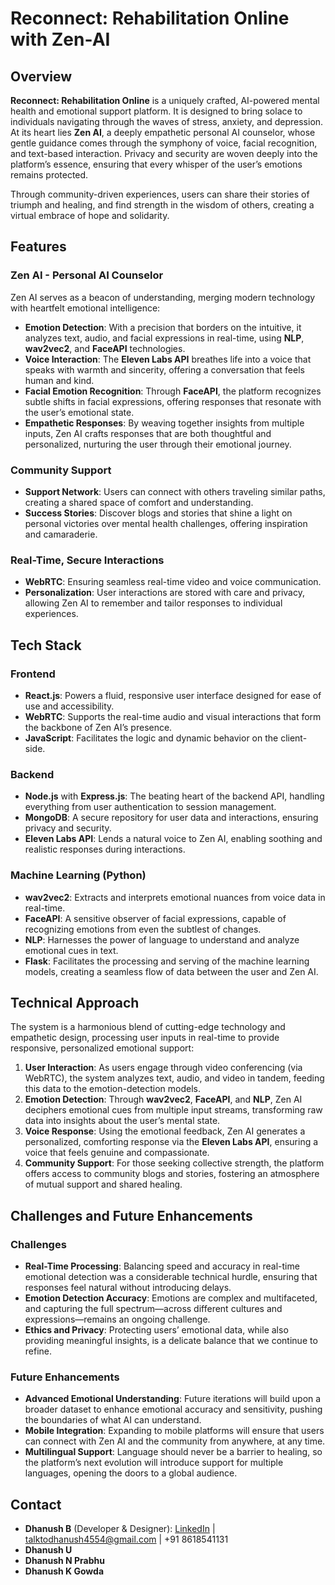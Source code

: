 
# Reconnect: Rehabilitation Online with Zen-AI

## Overview

**Reconnect: Rehabilitation Online** is a uniquely crafted, AI-powered mental health and emotional support platform. It is designed to bring solace to individuals navigating through the waves of stress, anxiety, and depression. At its heart lies **Zen AI**, a deeply empathetic personal AI counselor, whose gentle guidance comes through the symphony of voice, facial recognition, and text-based interaction. Privacy and security are woven deeply into the platform’s essence, ensuring that every whisper of the user’s emotions remains protected.

Through community-driven experiences, users can share their stories of triumph and healing, and find strength in the wisdom of others, creating a virtual embrace of hope and solidarity.

## Features

### Zen AI - Personal AI Counselor
Zen AI serves as a beacon of understanding, merging modern technology with heartfelt emotional intelligence:
- **Emotion Detection**: With a precision that borders on the intuitive, it analyzes text, audio, and facial expressions in real-time, using **NLP**, **wav2vec2**, and **FaceAPI** technologies.
- **Voice Interaction**: The **Eleven Labs API** breathes life into a voice that speaks with warmth and sincerity, offering a conversation that feels human and kind.
- **Facial Emotion Recognition**: Through **FaceAPI**, the platform recognizes subtle shifts in facial expressions, offering responses that resonate with the user’s emotional state.
- **Empathetic Responses**: By weaving together insights from multiple inputs, Zen AI crafts responses that are both thoughtful and personalized, nurturing the user through their emotional journey.

### Community Support
- **Support Network**: Users can connect with others traveling similar paths, creating a shared space of comfort and understanding.
- **Success Stories**: Discover blogs and stories that shine a light on personal victories over mental health challenges, offering inspiration and camaraderie.

### Real-Time, Secure Interactions
- **WebRTC**: Ensuring seamless real-time video and voice communication.
- **Personalization**: User interactions are stored with care and privacy, allowing Zen AI to remember and tailor responses to individual experiences.

## Tech Stack

### Frontend
- **React.js**: Powers a fluid, responsive user interface designed for ease of use and accessibility.
- **WebRTC**: Supports the real-time audio and visual interactions that form the backbone of Zen AI’s presence.
- **JavaScript**: Facilitates the logic and dynamic behavior on the client-side.

### Backend
- **Node.js** with **Express.js**: The beating heart of the backend API, handling everything from user authentication to session management.
- **MongoDB**: A secure repository for user data and interactions, ensuring privacy and security.
- **Eleven Labs API**: Lends a natural voice to Zen AI, enabling soothing and realistic responses during interactions.

### Machine Learning (Python)
- **wav2vec2**: Extracts and interprets emotional nuances from voice data in real-time.
- **FaceAPI**: A sensitive observer of facial expressions, capable of recognizing emotions from even the subtlest of changes.
- **NLP**: Harnesses the power of language to understand and analyze emotional cues in text.
- **Flask**: Facilitates the processing and serving of the machine learning models, creating a seamless flow of data between the user and Zen AI.

## Technical Approach

The system is a harmonious blend of cutting-edge technology and empathetic design, processing user inputs in real-time to provide responsive, personalized emotional support:
1. **User Interaction**: As users engage through video conferencing (via WebRTC), the system analyzes text, audio, and video in tandem, feeding this data to the emotion-detection models.
2. **Emotion Detection**: Through **wav2vec2**, **FaceAPI**, and **NLP**, Zen AI deciphers emotional cues from multiple input streams, transforming raw data into insights about the user’s mental state.
3. **Voice Response**: Using the emotional feedback, Zen AI generates a personalized, comforting response via the **Eleven Labs API**, ensuring a voice that feels genuine and compassionate.
4. **Community Support**: For those seeking collective strength, the platform offers access to community blogs and stories, fostering an atmosphere of mutual support and shared healing.

## Challenges and Future Enhancements

### Challenges
- **Real-Time Processing**: Balancing speed and accuracy in real-time emotional detection was a considerable technical hurdle, ensuring that responses feel natural without introducing delays.
- **Emotion Detection Accuracy**: Emotions are complex and multifaceted, and capturing the full spectrum—across different cultures and expressions—remains an ongoing challenge.
- **Ethics and Privacy**: Protecting users’ emotional data, while also providing meaningful insights, is a delicate balance that we continue to refine.

### Future Enhancements
- **Advanced Emotional Understanding**: Future iterations will build upon a broader dataset to enhance emotional accuracy and sensitivity, pushing the boundaries of what AI can understand.
- **Mobile Integration**: Expanding to mobile platforms will ensure that users can connect with Zen AI and the community from anywhere, at any time.
- **Multilingual Support**: Language should never be a barrier to healing, so the platform’s next evolution will introduce support for multiple languages, opening the doors to a global audience.


## Contact

- **Dhanush B** (Developer & Designer): [LinkedIn](https://www.linkedin.com/in/dhanush-b-469306249/) | talktodhanush4554@gmail.com | +91 8618541131
- **Dhanush U**
- **Dhanush N Prabhu**
- **Dhanush K Gowda**